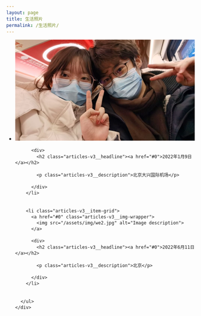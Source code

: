 ```yaml
---
layout: page
title: 生活照片
permalink: /生活照片/
---
```


<link rel="stylesheet" href="/public/css/my/gallary.css">

<section class="articles-v3">
    <div class="cd-container cd-max-width-adaptive-lg">
      <ul class="articles-v3__list-grid">
        <li class="articles-v3__item-grid">
          <a href="#0" class="articles-v3__img-wrapper">
            <img src="/assets/img/we.jpg" alt="Image description">
          </a>
    
          <div>
            <h2 class="articles-v3__headline"><a href="#0">2022年1月9日</a></h2>
            
            <p class="articles-v3__description">北京大兴国际机场</p>
    
          </div>
        </li>


        <li class="articles-v3__item-grid">
          <a href="#0" class="articles-v3__img-wrapper">
            <img src="/assets/img/we2.jpg" alt="Image description">
          </a>
    
          <div>
            <h2 class="articles-v3__headline"><a href="#0">2022年6月11日</a></h2>
            
            <p class="articles-v3__description">北京</p>
    
          </div>
        </li>

  
      </ul>
    </div>
  </section>
